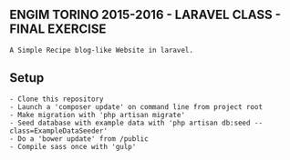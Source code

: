 ## ENGIM TORINO 2015-2016 - LARAVEL CLASS - FINAL EXERCISE

    A Simple Recipe blog-like Website in laravel.

## Setup

    - Clone this repository
    - Launch a 'composer update' on command line from project root
    - Make migration with 'php artisan migrate'
    - Seed database with example data with 'php artisan db:seed --class=ExampleDataSeeder'
    - Do a 'bower update' from /public
    - Compile sass once with 'gulp'
